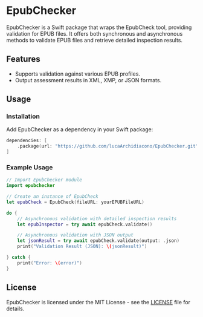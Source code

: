 # EpubChecker

EpubChecker is a Swift package that wraps the EpubCheck tool, providing validation for EPUB files. It offers both synchronous and asynchronous methods to validate EPUB files and retrieve detailed inspection results.

## Features

- Supports validation against various EPUB profiles.
- Output assessment results in XML, XMP, or JSON formats.

## Usage

### Installation

Add EpubChecker as a dependency in your Swift package:

```swift
dependencies: [
    .package(url: "https://github.com/lucaArchidiacono/EpubChecker.git", from: "1.0.0")
]
```

### Example Usage
```swift
// Import EpubChecker module
import epubchecker

// Create an instance of EpubCheck
let epubCheck = EpubCheck(fileURL: yourEPUBFileURL)

do {
    // Asynchronous validation with detailed inspection results
    let epubInspector = try await epubCheck.validate()

    // Asynchronous validation with JSON output
    let jsonResult = try await epubCheck.validate(output: .json)
    print("Validation Result (JSON): \(jsonResult)")

} catch {
    print("Error: \(error)")
}
```

## License

EpubChecker is licensed under the MIT License - see the [LICENSE](LICENSE) file for details.
